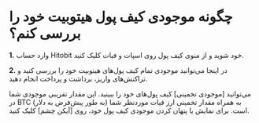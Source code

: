 # چگونه موجودی کیف پول هیتوبیت خود را بررسی کنم؟

**1.**	وارد حساب Hitobit خود شوید و از منوی کیف پول روی اسپات و فیات کلیک کنید.

**2.**	در اینجا می‌توانید موجودی تمام کیف پول‌های هیتوبیت خود را بررسی کنید و تراکنش‌های واریز، برداشت و پرداخت انجام دهید.

می‌توانید [موجودی تخمینی] کیف پول‌های خود را ببینید. این مقدار تقریبی موجودی شما در BTC به همراه مقدار تخمینی ارز فیات موردنظر شما (به طور پیش‌فرض به دلار) است.
برای نمایش یا پنهان کردن موجودی کیف پول خود، روی [آیکن چشم] کلیک کنید.

